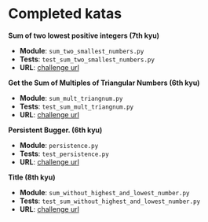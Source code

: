 # Completed katas

**Sum of two lowest positive integers (7th kyu)**

- **Module**: `sum_two_smallest_numbers.py`
- **Tests**: `test_sum_two_smallest_numbers.py`
- **URL**: [challenge url](http://www.codewars.com/kata/sum-of-two-lowest-positive-integers)

**Get the Sum of Multiples of Triangular Numbers (6th kyu)**

- **Module**: `sum_mult_triangnum.py`
- **Tests**: `test_sum_mult_triangnum.py`
- **URL**: [challenge url](http://www.codewars.com/kata/get-the-sum-of-multiples-of-triangular-numbers)

**Persistent Bugger. (6th kyu)**

- **Module**: `persistence.py`
- **Tests**: `test_persistence.py`
- **URL**: [challenge url](https://www.codewars.com/kata/persistent-bugger)

**Title (8th kyu)**

- **Module**: `sum_without_highest_and_lowest_number.py`
- **Tests**: `test_sum_without_highest_and_lowest_number.py`
- **URL**: [challenge url](https://www.codewars.com/kata/sum-without-highest-and-lowest-number)
